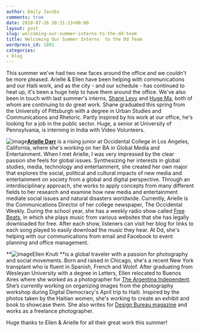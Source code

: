 ```yaml
---
author: Emily Jacobi
comments: true
date: 2010-07-26 20:31:13+00:00
layout: post
slug: welcoming-our-summer-interns-to-the-dd-team
title: Welcoming Our Summer Interns  to the Dd Team
wordpress_id: 1891
categories:
- blog
---
```


This summer we've had two new faces around the office and we couldn't be more pleased. Arielle & Ellen have been helping with communications and our Haiti work, and as the city - and our schedule - has continued to heat up, it's been a huge help to have them around the office. We've also been in touch with last summer's interns, [Shane Levy](http://twitter.com/shanelevy) and [Huge Ma](http://twitter.com/hugobomber), both of whom are continuing to do great work. Shane graduated this spring from the University of Pittsburgh with a degree in Urban Studies and Communications and Rhetoric. Partly inspired by his work at our office, he's looking for a job in the public sector. Huge, a senior at University of Pennsylvania, is interning in India with Video Volunteers.

![image](http://farm5.static.flickr.com/4046/4699868259_c3ee88078a_o.jpg)[**Arielle Darr**](http://twitter.com/digidarr) is a rising junior at Occidental College  in Los  Angeles, California, where she's working on her BA in Global Media and   Entertainment. When I met Arielle, I was very impressed by the clear passion she feels for global issues. Synthesizing her interests in global studies, media, technology and entertainment, she created her own major that explores the social, political and cultural impacts of new media and entertainment on society from a global and digital perspective. Through an interdisciplinary approach, she works to apply concepts from many different fields to her research and examine how new media and entertainment mediate social issues and natural disasters worldwide. Currently, Arielle is the Communications Director of her college newspaper, The Occidental Weekly. During the school year, she has a weekly radio show called [Free Beats](http://freebeatsatkoxy.blogspot.com/), in which she plays music from various websites that she has  legally downloaded for free. After each show, listeners can visit her blog for links to each song played to easily download the music they hear. At Dd, she's helping with our communications from email and Facebook to event planning and office management.

**![image](http://farm5.static.flickr.com/4139/4830274243_e47e9750d7_m.jpg)Ellen Knuti **is a global traveler with a passion for photography and social movements. Born and raised in Chicago, she's a recent New York transplant who is fluent in Spanish, French and Wolof. After graduating from Wesleyan University with a degree in Letters, Ellen relocated to Buenos Aires where she worked as a photographer for [The Argentina Independent](http://www.argentinaindependent.com/). She’s currently working on organizing images from the photography workshop during Digital Democracy's April trip to Haiti. Inspired by the photos taken by the Haitian women, she's working to create an exhibit and book to showcase them. She also writes for [Design Bureau magazine](http://wearedesignbureau.com/) and works as a freelance photographer.

Huge thanks to Ellen & Arielle for all their great work this summer!
